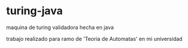 # turing-java
maquina de turing validadora hecha en java

trabajo realizado para ramo de 'Teoria de Automatas' en mi universidad 
